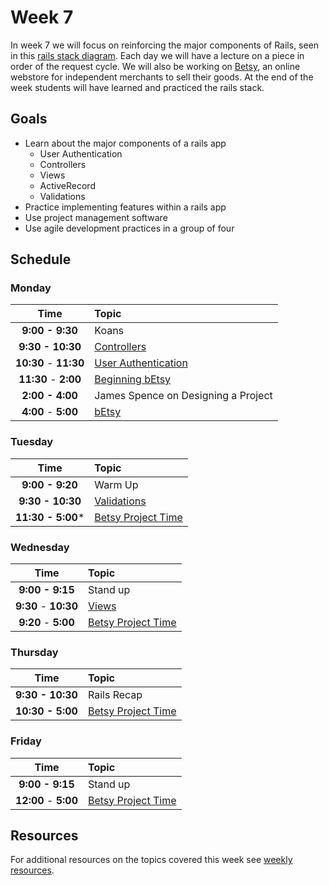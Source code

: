 # Week 7

In week 7 we will focus on reinforcing the major components of Rails, seen in this [rails stack diagram](resources/rails-request-cycle.pdf). Each day we will have a lecture on a piece in order of the request cycle. We will also be working on [Betsy](resources/betsy.md), an online webstore for independent merchants to sell their goods. At the end of the week students will have learned and practiced the rails stack.

## Goals

- Learn about the major components of a rails app
    - User Authentication
    - Controllers
    - Views
    - ActiveRecord
    - Validations
- Practice implementing features within a rails app
- Use project management software
- Use agile development practices in a group of four



## Schedule
### Monday

| Time              | Topic               |
|:-----------------:|:--------------------|
| **9:00 - 9:30**     | Koans                  |
| **9:30 - 10:30**    | [Controllers](monday/controllers.md)                  |
| **10:30** - **11:30** | [User Authentication](monday/user-authentication.md)|
| **11:30** - **2:00** | [Beginning bEtsy](resources/betsy.md)|
| **2:00 - 4:00**  | James Spence on Designing a Project   |
| **4:00** - **5:00** | [bEtsy](resources/betsy.md)|


### Tuesday

| Time              | Topic                       |
|:-----------------:|:----------------------------|
| **9:00 - 9:20**     | Warm Up                  |
| **9:30 - 10:30**    | [Validations](tuesday/validations.md)                  |
| **11:30 - 5:00***   | [Betsy Project Time](resources/betsy.md)                |



### Wednesday

| Time              | Topic               |
|:-----------------:|:--------------------|
| **9:00 - 9:15**      | Stand up            |
| **9:30** - **10:30** | [Views](wednesday/views-101.md)|
| **9:20** - **5:00** | [Betsy Project Time](resources/betsy.md)|

### Thursday

| Time              | Topic               |
|:-----------------:|:--------------------|
| **9:30 - 10:30**   | Rails Recap |
| **10:30 - 5:00**   | [Betsy Project Time](resources/betsy.md) |


### Friday

| Time              | Topic               |
|:-----------------:|:--------------------|
| **9:00 - 9:15**   | Stand up            |
| **12:00** - **5:00** | [Betsy Project Time](resources/betsy.md)|

## Resources
For additional resources on the topics covered this week see [weekly resources](resources/resources.md).
